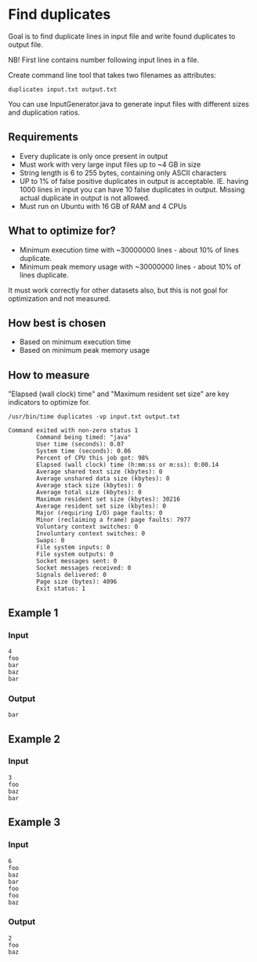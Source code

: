# Find duplicates
Goal is to find duplicate lines in input file and write found duplicates to output file.

NB! First line contains number following input lines in a file.

Create command line tool that takes two filenames as attributes:
```
duplicates input.txt output.txt
```

You can use InputGenerator.java to generate input files with different sizes and duplication ratios.

## Requirements
* Every duplicate is only once present in output
* Must work with very large input files up to ~4 GB in size
* String length is 6 to 255 bytes, containing only ASCII characters
* UP to 1% of false positive duplicates in output is acceptable. IE. having 1000 lines in input you can have 10 false duplicates in output. Missing actual duplicate in output is not allowed.
* Must run on Ubuntu with 16 GB of RAM and 4 CPUs

## What to optimize for?
* Minimum execution time with ~30000000 lines - about 10% of lines duplicate. 
* Minimum peak memory usage with ~30000000 lines - about 10% of lines duplicate.

It must work correctly for other datasets also, but this is not goal for optimization and not measured.

## How best is chosen
* Based on minimum execution time
* Based on minimum peak memory usage
  

## How to measure
"Elapsed (wall clock) time" and "Maximum resident set size" are key indicators to optimize for.
```
/usr/bin/time duplicates -vp input.txt output.txt

Command exited with non-zero status 1
        Command being timed: "java"
        User time (seconds): 0.07
        System time (seconds): 0.06
        Percent of CPU this job got: 98%
        Elapsed (wall clock) time (h:mm:ss or m:ss): 0:00.14
        Average shared text size (kbytes): 0
        Average unshared data size (kbytes): 0
        Average stack size (kbytes): 0
        Average total size (kbytes): 0
        Maximum resident set size (kbytes): 30216
        Average resident set size (kbytes): 0
        Major (requiring I/O) page faults: 0
        Minor (reclaiming a frame) page faults: 7977
        Voluntary context switches: 0
        Involuntary context switches: 0
        Swaps: 0
        File system inputs: 0
        File system outputs: 0
        Socket messages sent: 0
        Socket messages received: 0
        Signals delivered: 0
        Page size (bytes): 4096
        Exit status: 1
```

## Example 1 
### Input
```
4
foo
bar
baz
bar
```

### Output
```
bar
```

## Example 2 

### Input
```
3
foo
baz
bar
```

## Example 3
### Input
```
6
foo
baz
bar
foo
foo
baz
``` 
### Output
```
2
foo
baz
``` 
